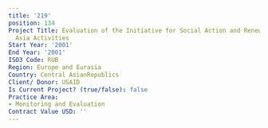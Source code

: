 ```yaml
---
title: '219'
position: 134
Project Title: Evaluation of the Initiative for Social Action and Renewal (ISAR) Central
  Asia Activities
Start Year: '2001'
End Year: '2001'
ISO3 Code: RUB
Region: Europe and Eurasia
Country: Central AsianRepublics
Client/ Donor: USAID
Is Current Project? (true/false): false
Practice Area:
- Monitoring and Evaluation
Contract Value USD: ''
---
```


